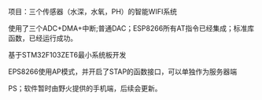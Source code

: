 项目：三个传感器（水深，水氧，PH）的智能WIFI系统

使用了三个ADC+DMA+中断;普通DAC；ESP8266所有AT指令已经集成；标准库函数，已经运行成功。

基于STM32F103ZET6最小系统板开发

EPS8266使用AP模式，并开启了STAP的函数接口，可以单独作为服务器端

PS；软件暂时由野火提供的手机端，后续会更新。